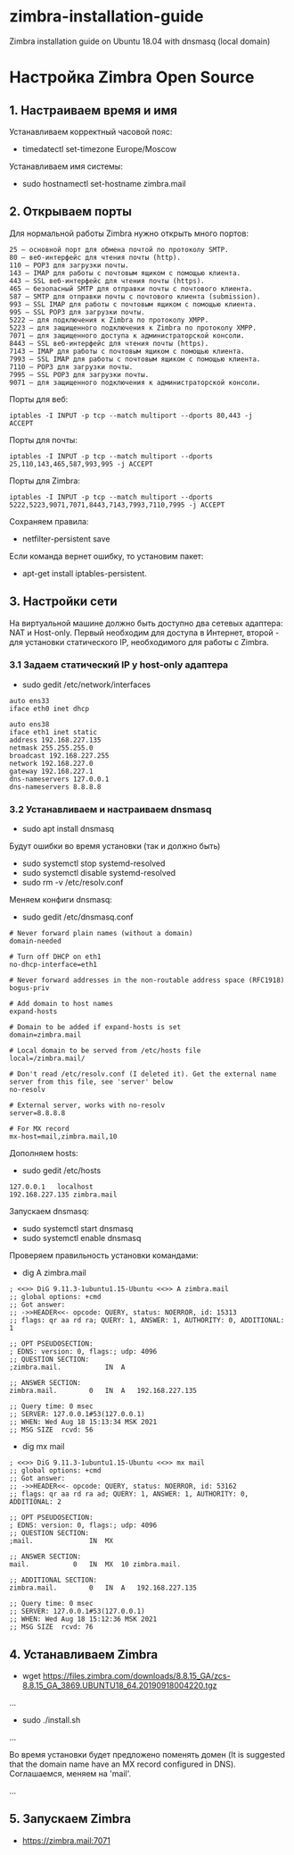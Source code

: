 # zimbra-installation-guide
Zimbra installation guide on Ubuntu 18.04 with dnsmasq (local domain)
<h1>Настройка Zimbra Open Source</h1>
<h2>1. Настраиваем время и имя</h2>

Устанавливаем корректный часовой пояс:

* timedatectl set-timezone Europe/Moscow


Устанавливаем имя системы:

* sudo hostnamectl set-hostname zimbra.mail

<h2>2. Открываем порты</h2>

Для нормальной работы Zimbra нужно открыть много портов:

    25 — основной порт для обмена почтой по протоколу SMTP.
    80 — веб-интерфейс для чтения почты (http).
    110 — POP3 для загрузки почты.
    143 — IMAP для работы с почтовым ящиком с помощью клиента.
    443 — SSL веб-интерфейс для чтения почты (https).
    465 — безопасный SMTP для отправки почты с почтового клиента.
    587 — SMTP для отправки почты с почтового клиента (submission).
    993 — SSL IMAP для работы с почтовым ящиком с помощью клиента.
    995 — SSL POP3 для загрузки почты.
    5222 — для подключения к Zimbra по протоколу XMPP.
    5223 — для защищенного подключения к Zimbra по протоколу XMPP.
    7071 — для защищенного доступа к администраторской консоли.
    8443 — SSL веб-интерфейс для чтения почты (https).
    7143 — IMAP для работы с почтовым ящиком с помощью клиента.
    7993 — SSL IMAP для работы с почтовым ящиком с помощью клиента.
    7110 — POP3 для загрузки почты.
    7995 — SSL POP3 для загрузки почты.
    9071 — для защищенного подключения к администраторской консоли.


Порты для веб:

<code>iptables -I INPUT -p tcp --match multiport --dports 80,443 -j ACCEPT</code>

Порты для почты:

<code>iptables -I INPUT -p tcp --match multiport --dports 25,110,143,465,587,993,995 -j ACCEPT</code>

Порты для Zimbra:

<code>iptables -I INPUT -p tcp --match multiport --dports 5222,5223,9071,7071,8443,7143,7993,7110,7995 -j ACCEPT </code>

Сохраняем правила: 

* netfilter-persistent save  

Eсли команда вернет ошибку, то установим пакет: 
* apt-get install iptables-persistent.

<h2>3. Настройки сети</h2>

На виртуальной машине должно быть доступно два сетевых адаптера: NAT и Host-only. Первый необходим для доступа в Интернет, второй - для установки статического IP, необходимого для работы с Zimbra.

<h3>3.1 Задаем статический IP у host-only адаптера</h3>



* sudo gedit /etc/network/interfaces
```
auto ens33  
iface eth0 inet dhcp  
```

```  
auto ens38  
iface eth1 inet static  
address 192.168.227.135  
netmask 255.255.255.0  
broadcast 192.168.227.255  
network 192.168.227.0  
gateway 192.168.227.1  
dns-nameservers 127.0.0.1  
dns-nameservers 8.8.8.8
```

<h3>3.2 Устанавливаем и настраиваем dnsmasq</h3>

* sudo apt install dnsmasq 

Будут ошибки во время установки (так и должно быть)

* sudo systemctl stop systemd-resolved
* sudo systemctl disable systemd-resolved
* sudo rm -v /etc/resolv.conf

Меняем конфиги dnsmasq:

* sudo gedit /etc/dnsmasq.conf
```
# Never forward plain names (without a domain)
domain-needed

# Turn off DHCP on eth1
no-dhcp-interface=eth1

# Never forward addresses in the non-routable address space (RFC1918)
bogus-priv

# Add domain to host names
expand-hosts

# Domain to be added if expand-hosts is set
domain=zimbra.mail

# Local domain to be served from /etc/hosts file
local=/zimbra.mail/

# Don't read /etc/resolv.conf (I deleted it). Get the external name server from this file, see 'server' below
no-resolv

# External server, works with no-resolv
server=8.8.8.8

# For MX record
mx-host=mail,zimbra.mail,10
```

Дополняем hosts:

* sudo gedit /etc/hosts
```
127.0.0.1	localhost  
192.168.227.135	zimbra.mail  
```

Запускаем dnsmasq:

* sudo systemctl start dnsmasq
* sudo systemctl enable dnsmasq

Проверяем правильность установки командами:
* dig A zimbra.mail
```
; <<>> DiG 9.11.3-1ubuntu1.15-Ubuntu <<>> A zimbra.mail
;; global options: +cmd
;; Got answer:
;; ->>HEADER<<- opcode: QUERY, status: NOERROR, id: 15313
;; flags: qr aa rd ra; QUERY: 1, ANSWER: 1, AUTHORITY: 0, ADDITIONAL: 1

;; OPT PSEUDOSECTION:
; EDNS: version: 0, flags:; udp: 4096
;; QUESTION SECTION:
;zimbra.mail.			IN	A

;; ANSWER SECTION:
zimbra.mail.		0	IN	A	192.168.227.135

;; Query time: 0 msec
;; SERVER: 127.0.0.1#53(127.0.0.1)
;; WHEN: Wed Aug 18 15:13:34 MSK 2021
;; MSG SIZE  rcvd: 56
```
* dig mx mail
```
; <<>> DiG 9.11.3-1ubuntu1.15-Ubuntu <<>> mx mail
;; global options: +cmd
;; Got answer:
;; ->>HEADER<<- opcode: QUERY, status: NOERROR, id: 53162
;; flags: qr aa rd ra ad; QUERY: 1, ANSWER: 1, AUTHORITY: 0, ADDITIONAL: 2

;; OPT PSEUDOSECTION:
; EDNS: version: 0, flags:; udp: 4096
;; QUESTION SECTION:
;mail.				IN	MX

;; ANSWER SECTION:
mail.			0	IN	MX	10 zimbra.mail.

;; ADDITIONAL SECTION:
zimbra.mail.		0	IN	A	192.168.227.135

;; Query time: 0 msec
;; SERVER: 127.0.0.1#53(127.0.0.1)
;; WHEN: Wed Aug 18 15:12:36 MSK 2021
;; MSG SIZE  rcvd: 76

```

<h2>4. Устанавливаем Zimbra</h2>

* wget https://files.zimbra.com/downloads/8.8.15_GA/zcs-8.8.15_GA_3869.UBUNTU18_64.20190918004220.tgz

...

* sudo ./install.sh

...

Во время установки будет предложено поменять домен (It is suggested that the domain name have an MX record configured in DNS). Соглашаемся, меняем на 'mail'.

...

<h2>5. Запускаем Zimbra</h2>

* https://zimbra.mail:7071
